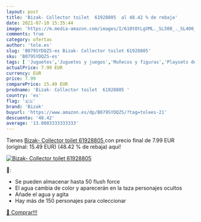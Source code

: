 ```yaml
---
layout: post
title: 'Bizak- Collector toilet  61928805  al 48.42 % de rebaja'
date: 2021-07-10 15:35:44
image: 'https://m.media-amazon.com/images/I/610tOtLgVML._SL500_._SL400_.jpg'
comments: true
category: ofertas
author: 'tole.es'
slug: 'B079SYDQZS-es Bizak- Collector toilet 61928805'
sku: 'B079SYDQZS-es'
tags: [ 'Juguetes','Juguetes y juegos','Muñecos y figuras','Playsets de figuras de juguete para niños','bizak','bizak-', ]
actualPrice: 7.99 EUR
currency: EUR
price: 7.99
comparePrice: 15.49 EUR
prodname: 'Bizak- Collector toilet  61928805 '
country: 'es'
flag: '🇪🇸'
brand: 'Bizak'
buyurl: 'https://www.amazon.es/dp/B079SYDQZS/?tag=tolees-21'
descuento: '48.42'
average: '13.0083333333333'
---
```


Tienes [Bizak- Collector toilet  61928805 ](https://www.amazon.es/dp/B079SYDQZS/?tag=tolees-21) con precio final de  7.99 EUR (original: 15.49 EUR) (48.42 %  de rebaja) aqui!

[![Bizak- Collector toilet  61928805 ](https://m.media-amazon.com/images/I/610tOtLgVML._SL500_._SL400_.jpg)](https://www.amazon.es/dp/B079SYDQZS/?tag=tolees-21)

🔎:

- Se pueden almacenar hasta 50 flush force
- El agua cambia de color y aparecerán en la taza personajes ocultos
- Añade el agua y agita
- Hay más de 150 personajes para coleccionar

[🛒 Comprar!!!](https://www.amazon.es/dp/B079SYDQZS/?tag=tolees-21)
